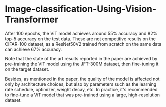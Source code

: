 # Image-classification-Using-Vision-Transformer

After 100 epochs, the ViT model achieves around 55% accuracy and 82% top-5 accuracy on the test data. These are not competitive results on the CIFAR-100 dataset, as a ResNet50V2 trained from scratch on the same data can achieve 67% accuracy.

Note that the state of the art results reported in the paper are achieved by pre-training the ViT model using the JFT-300M dataset, then fine-tuning it on the target dataset.

Besides, as mentioned in the paper, the quality of the model is affected not only by architecture choices, but also by parameters such as the learning rate schedule, optimizer, weight decay, etc. In practice, it's recommended to fine-tune a ViT model that was pre-trained using a large, high-resolution dataset.
